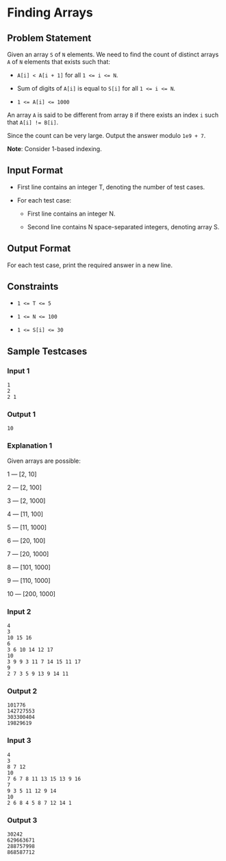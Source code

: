 # Finding Arrays

## Problem Statement

Given an array `S` of `N` elements. We need to find the count of distinct arrays `A` of `N` elements that exists such that:

- `A[i] < A[i + 1]` for all `1 <= i <= N`.

- Sum of digits of `A[i]` is equal to `S[i]` for all `1 <= i <= N`.

- `1 <= A[i] <= 1000`

An array `A` is said to be different from array `B` if there exists an index `i` such that `A[i] != B[i]`.

Since the count can be very large. Output the answer modulo `1e9 + 7`.

**Note**: Consider 1-based indexing.

## Input Format

- First line contains an integer T, denoting the number of test cases.

- For each test case:

  - First line contains an integer N.

  - Second line contains N space-separated integers, denoting array S.

## Output Format

For each test case, print the required answer in a new line.

## Constraints

- `1 <= T <= 5`

- `1 <= N <= 100`

- `1 <= S[i] <= 30`

## Sample Testcases

### Input 1

```
1
2
2 1
```

### Output 1

```
10
```

### Explanation 1

Given arrays are possible:

1 — [2, 10]

2 — [2, 100]

3 — [2, 1000]

4 — [11, 100]

5 — [11, 1000]

6 — [20, 100]

7 — [20, 1000]

8 — [101, 1000]

9 — [110, 1000]

10 — [200, 1000]

### Input 2

```
4
3
10 15 16
6
3 6 10 14 12 17
10
3 9 9 3 11 7 14 15 11 17
9
2 7 3 5 9 13 9 14 11
```

### Output 2

```
101776
142727553
303300404
19829619
```

### Input 3

```
4
3
8 7 12
10
7 6 7 8 11 13 15 13 9 16
7
9 3 5 11 12 9 14
10
2 6 8 4 5 8 7 12 14 1

```

### Output 3

```
30242
629663671
288757998
868587712
```
